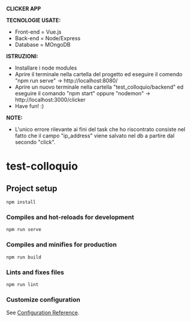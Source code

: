 <strong>CLICKER APP</strong>

<strong>TECNOLOGIE USATE:</strong>
- Front-end = Vue.js
- Back-end = Node/Express
- Database = MOngoDB

<strong>ISTRUZIONI:</strong>
- Installare i node modules
- Aprire il terminale nella cartella del progetto ed eseguire il comendo "npm run serve" -> http://localhost:8080/
- Aprire un nuovo terminale nella cartella "test_colloquio/backend" ed eseguire il comando "npm start" oppure "nodemon" -> http://localhost:3000/clicker
- Have fun! :)


<strong>NOTE:</strong>
- L'unico errore rilevante ai fini del task che ho riscontrato consiste nel fatto che il campo "ip_address" viene salvato nel db a partire dal secondo "click".


# test-colloquio

## Project setup
```
npm install
```

### Compiles and hot-reloads for development
```
npm run serve
```

### Compiles and minifies for production
```
npm run build
```

### Lints and fixes files
```
npm run lint
```

### Customize configuration
See [Configuration Reference](https://cli.vuejs.org/config/).

